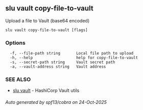 ## slu vault copy-file-to-vault

Upload a file to Vault (base64 encoded)

```
slu vault copy-file-to-vault [flags]
```

### Options

```
  -f, --file-path string       Local file path to upload
  -h, --help                   help for copy-file-to-vault
  -s, --secret-path string     Vault secret path
  -a, --vault-address string   Vault address
```

### SEE ALSO

* [slu vault](slu_vault.md)	 - HashiCorp Vault utils

###### Auto generated by spf13/cobra on 24-Oct-2025
